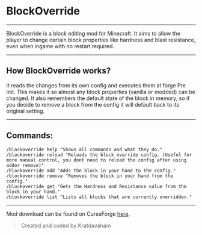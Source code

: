 # BlockOverride
***
BlockOverride is a block editing mod for Minecraft. It aims to allow the player to change certain block properties like hardness and blast resistance, even when ingame with no restart required.
***
## **How BlockOverride works?**
It reads the changes from its own config and executes them at forge Pre Init. This makes it so almost any block properties (vanilla or modded) can be changed.
It also remembers the default state of the block in memory, so if you decide to remove a block from the config it will default back to its original setting.
***
## **Commands:**
	/blockoverride help "Shows all commands and what they do."
	/blockoverride reload "Reloads the block override config. (Useful for more manual control, you dont need to reload the config after using addor remove)"
	/blockoverride add "Adds the block in your hand to the config."
	/blockoverride remove "Removes the block in your hand from the config."
	/blockoverride get "Gets the Hardness and Resistance value from the block in your hand."
	/blockoverride list "Lists all blocks that are currently overridden."
***

Mod download can be found on CurseForge [here](https://www.curseforge.com/minecraft/mc-mods/blockoverride).

> Created and coded by Kratdavaham